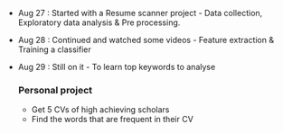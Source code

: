 - Aug 27 : Started with a Resume scanner project - Data collection, Exploratory data analysis & Pre processing.
- Aug 28 : Continued and watched some videos - Feature extraction & Training a classifier
- Aug 29 : Still on it - To learn top keywords to analyse

  ### Personal project

  - Get 5 CVs of high achieving scholars
  - Find the words that are frequent in their CV

